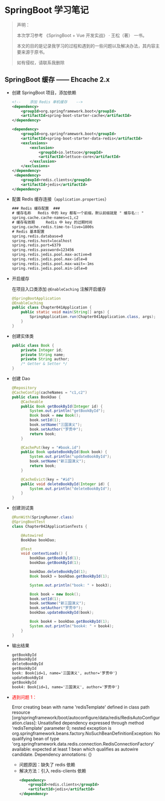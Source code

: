 # SpringBoot 学习笔记

> 声明：
> 
> 本次学习参考 《SpringBoot + Vue 开发实战》 · 王松（著） 一书。
> 
> 本文的目的是记录我学习的过程和遇到的一些问题以及解决办法，其内容主要来源于原书。
> 
> 如有侵权，请联系我删除


## SpringBoot 缓存 —— Ehcache 2.x

- 创建 SpringBoot 项目，添加依赖

	```xml
	<!--    添加 Redis 单机缓存    -->
    <dependency>
        <groupId>org.springframework.boot</groupId>
        <artifactId>spring-boot-starter-cache</artifactId>
    </dependency>

    <dependency>
        <groupId>org.springframework.boot</groupId>
        <artifactId>spring-boot-starter-data-redis</artifactId>
        <exclusions>
            <exclusion>
                <groupId>io.lettuce</groupId>
                <artifactId>lettuce-core</artifactId>
            </exclusion>
        </exclusions>
    </dependency>
	 <dependency>
        <groupId>redis.clients</groupId>
        <artifactId>jedis</artifactId>
    </dependency>
	```

- 配置 Redis 缓存连接（`application.properties`）

	```xml
	### Redis 缓存配置  ###
	# 缓存名称   Redis 中的 key 都有一个前缀，默认前缀就是 " 缓存名:: "
	spring.cache.cache-names=c1,c2
	# 缓存有效期     Redis 中 key 的过期时间
	spring.cache.redis.time-to-live=1800s
	# Redis 基本配置
	spring.redis.database=0
	spring.redis.host=localhost
	spring.redis.port=6379
	spring.redis.password=123456
	spring.redis.jedis.pool.max-active=8
	spring.redis.jedis.pool.max-idle=8
	spring.redis.jedis.pool.max-wait=-1ms
	spring.redis.jedis.pool.min-idle=0

	```

- 开启缓存

	在项目入口类添加 `@EnableCaching` 注解开启缓存

	```java
	@SpringBootApplication
	@EnableCaching
	public class Chapter041Application {
	    public static void main(String[] args) {
	        SpringApplication.run(Chapter041Application.class, args);
	    }
	}
	```

- 创建实体类

	```java
	public class Book {
	    private Integer id;
	    private String name;
	    private String author;
	    /* Getter & Setter */
	}
	```

- 创建 Dao

	```java
	@Repository
	@CacheConfig(cacheNames = "c1,c2")
	public class BookDao {
	    @Cacheable
	    public Book getBookById(Integer id) {
	        System.out.println("getBookById");
	        Book book = new Book();
	        book.setId(1);
	        book.setName("三国演义");
	        book.setAuthor("罗贯中");
	        return book;
	    }
	
	    @CachePut(key = "#book.id")
	    public Book updateBookById(Book book) {
	        System.out.println("updateBookById");
	        book.setName("新三国演义");
	        return book;
	    }
	
	    @CacheEvict(key = "#id")
	    public void deleteBookById(Integer id) {
	        System.out.println("deleteBookById");
	    }
	}
	```

- 创建测试类

	```java
	@RunWith(SpringRunner.class)
	@SpringBootTest
	class Chapter042ApplicationTests {
	
	    @Autowired
	    BookDao bookDao;
	
	    @Test
	    void contextLoads() {
	        bookDao.getBookById(1);
	        bookDao.getBookById(1);
	
	        bookDao.deleteBookById(1);
	        Book book3 = bookDao.getBookById(1);
	
	        System.out.println("book: " + book3);
	
	        Book book = new Book();
	        book.setId(1);
	        book.setName("新三国演义");
	        book.setAuthor("罗贯中");
	        bookDao.updateBookById(book);
	
	        Book book4 = bookDao.getBookById(1);
	        System.out.println("book4: " + book4);
	    }
	}
	```

	

- 输出结果

	```xml
	getBookById
	getBookById
	deleteBookById
	getBookById
	book: Book{id=1, name='三国演义', author='罗贯中'}
	updateBookById
	getBookById
	book4: Book{id=1, name='三国演义', author='罗贯中'}
	```
	
- <font color=red> 遇到问题 1： </font>
	
	Error creating bean with name 'redisTemplate' defined in class path resource [org/springframework/boot/autoconfigure/data/redis/RedisAutoConfiguration.class]: Unsatisfied dependency expressed through method 'redisTemplate' parameter 0; nested exception is org.springframework.beans.factory.NoSuchBeanDefinitionException: No qualifying bean of type 'org.springframework.data.redis.connection.RedisConnectionFactory' available: expected at least 1 bean which qualifies as autowire candidate. Dependency annotations: {}

	- 问题原因：缺失了 redis 依赖
	- 解决方法：引入 redis-clients 依赖
		```xml
		<dependency>
            <groupId>redis.clients</groupId>
            <artifactId>jedis</artifactId>
        </dependency>
		```
	

